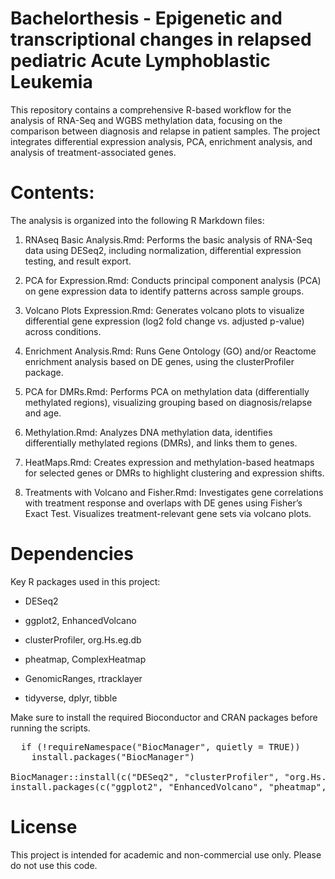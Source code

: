 # Bachelorthesis - Epigenetic and transcriptional changes in relapsed pediatric Acute Lymphoblastic Leukemia
This repository contains a comprehensive R-based workflow for the analysis of RNA-Seq and WGBS methylation data, focusing on the comparison between diagnosis and relapse in patient samples. The project integrates differential expression analysis, PCA, enrichment analysis, and analysis of treatment-associated genes.

# Contents:
The analysis is organized into the following R Markdown files:

1. RNAseq Basic Analysis.Rmd:
  Performs the basic analysis of RNA-Seq data using DESeq2, including normalization, differential expression testing, and result export.

2. PCA for Expression.Rmd:
  Conducts principal component analysis (PCA) on gene expression data to identify patterns across sample groups.

3. Volcano Plots Expression.Rmd:
  Generates volcano plots to visualize differential gene expression (log2 fold change vs. adjusted p-value) across conditions.

4. Enrichment Analysis.Rmd:
  Runs Gene Ontology (GO) and/or Reactome enrichment analysis based on DE genes, using the clusterProfiler package.

5. PCA for DMRs.Rmd:
  Performs PCA on methylation data (differentially methylated regions), visualizing grouping based on diagnosis/relapse and age.

6. Methylation.Rmd:
  Analyzes DNA methylation data, identifies differentially methylated regions (DMRs), and links them to genes.

7. HeatMaps.Rmd:
  Creates expression and methylation-based heatmaps for selected genes or DMRs to highlight clustering and expression shifts.

8. Treatments with Volcano and Fisher.Rmd:
  Investigates gene correlations with treatment response and overlaps with DE genes using Fisher’s Exact Test. Visualizes treatment-relevant gene sets via volcano plots.

# Dependencies
Key R packages used in this project:

- DESeq2

- ggplot2, EnhancedVolcano

- clusterProfiler, org.Hs.eg.db

- pheatmap, ComplexHeatmap

- GenomicRanges, rtracklayer

- tidyverse, dplyr, tibble

Make sure to install the required Bioconductor and CRAN packages before running the scripts.
<pre>
  if (!requireNamespace("BiocManager", quietly = TRUE))
    install.packages("BiocManager")

BiocManager::install(c("DESeq2", "clusterProfiler", "org.Hs.eg.db", "GenomicRanges", "rtracklayer"))
install.packages(c("ggplot2", "EnhancedVolcano", "pheatmap", "ComplexHeatmap", "tidyverse"))
</pre>

# License
This project is intended for academic and non-commercial use only. Please do not use this code.



